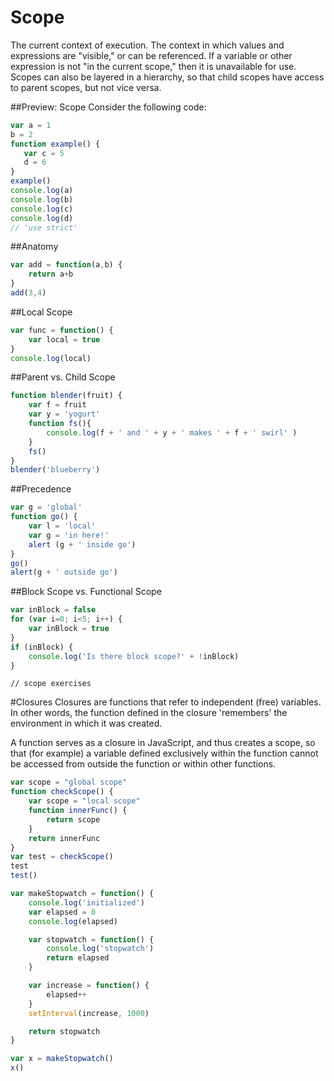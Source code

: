 # Scope
The current context of execution. The context in which values and expressions are "visible," or can be referenced. If a variable or other expression is not "in the current scope," then it is unavailable for use. Scopes can also be layered in a hierarchy, so that child scopes have access to parent scopes, but not vice versa.

##Preview: Scope
Consider the following code:
```javascript
var a = 1
b = 2
function example() {
   var c = 5
   d = 6
}
example()
console.log(a)
console.log(b)
console.log(c)
console.log(d)
// 'use strict'
```

##Anatomy
```javascript
var add = function(a,b) {
	return a+b
}
add(3,4)
```

##Local Scope
```javascript
var func = function() {
	var local = true
}
console.log(local)
```

##Parent vs. Child Scope
```javascript
function blender(fruit) {
	var f = fruit
	var y = 'yogurt'
	function fs(){
		console.log(f + ' and ' + y + ' makes ' + f + ' swirl' )
	}
	fs()
}
blender('blueberry')
```
##Precedence
```javascript
var g = 'global'
function go() {
	var l = 'local'
	var g = 'in here!'
	alert (g + ' inside go')
}
go()
alert(g + ' outside go')
```

##Block Scope vs. Functional Scope
```javascript
var inBlock = false
for (var i=0; i<5; i++) {
	var inBlock = true
}
if (inBlock) {
	console.log('Is there block scope?' + !inBlock)
}
```

```
// scope exercises
```

#Closures
Closures are functions that refer to independent (free) variables. In other words, the function defined in the closure 'remembers' the environment in which it was created.

A function serves as a closure in JavaScript, and thus creates a scope, so that (for example) a variable defined exclusively within the function cannot be accessed from outside the function or within other functions.

```javascript
var scope = "global scope"
function checkScope() {
	var scope = "local scope"
	function innerFunc() {
		return scope
	}
	return innerFunc
}
var test = checkScope()
test
test()
```

```javascript
var makeStopwatch = function() {
	console.log('initialized')
	var elapsed = 0
	console.log(elapsed)

	var stopwatch = function() {
		console.log('stopwatch')
		return elapsed
	}

	var increase = function() { 
		elapsed++ 
	}
	setInterval(increase, 1000)

	return stopwatch
}

var x = makeStopwatch()
x()
```
